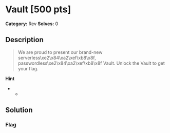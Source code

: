 # Vault [500 pts]

**Category:** Rev
**Solves:** 0

## Description
>We are proud to present our brand-new serverless\xe2\x84\xa2\xef\xb8\x8f, passwordless\xe2\x84\xa2\xef\xb8\x8f Vault.  Unlock the Vault to get your flag.

**Hint**
* -

## Solution

### Flag

